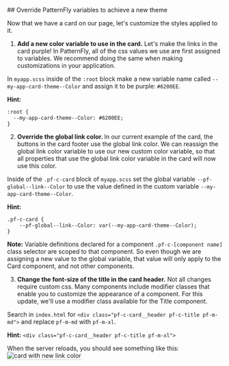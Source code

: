 ## Override PatternFly variables to achieve a new theme

Now that we have a card on our page, let's customize the styles applied to it.

1) <strong>Add a new color variable to use in the card.</strong> Let's make the links in the card purple! In PatternFly, all of the css values we use are first assigned to variables. We recommend doing the same when making customizations in your application.

In `myapp.scss` inside of the `:root` block make a new variable name called `--my-app-card-theme--Color` and assign it to be purple: `#6200EE`.

<strong>Hint:</strong> 
```
:root {
  --my-app-card-theme--Color: #6200EE;
}
```

2) <strong>Override the global link color. </strong> In our current example of the card, the buttons in the card footer use the global link color. We can reassign the global link color variable to use our new custom color variable, so that all properties that use the global link color variable in the card will now use this color.

Inside of the `.pf-c-card` block of `myapp.scss` set the global variable `--pf-global--link--Color` to use the value defined in the custom variable `--my-app-card-theme--Color`. 

<strong>Hint:</strong>
```
.pf-c-card {
    --pf-global--link--Color: var(--my-app-card-theme--Color);
}
```

<strong>Note:</strong> Variable definitions declared for a component `.pf-c-[component name]` class selector are scoped to that component. So even though we are assigning a new value to the global variable, that value will only apply to the Card component, and not other components.

3) <strong>Change the font-size of the title in the card header.</strong> Not all changes require custom css. Many components include modifier classes that enable you to customize the appearance of a component. For this update, we'll use a modifier class available for the Title component. 

Search in `index.html` for `<div class="pf-c-card__header pf-c-title pf-m-md">` and replace `pf-m-md` with `pf-m-xl`.

<strong>Hint:</strong> `<div class="pf-c-card__header pf-c-title pf-m-xl">`

When the server reloads, you should see something like this:
<img src="module-1/assets/devconf-artboard-2.png" alt="card with new link color" style="box-shadow: rgba(3, 3, 3, 0.2) 0px 1.25px 2.5px 0px;" />
